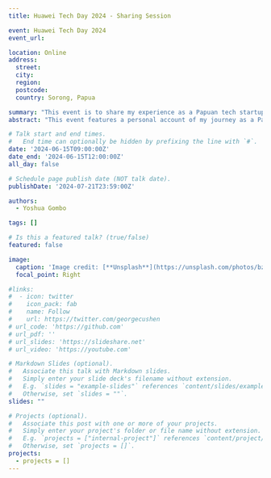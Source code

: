 ```yaml
---
title: Huawei Tech Day 2024 - Sharing Session

event: Huawei Tech Day 2024
event_url: 

location: Online
address:
  street: 
  city: 
  region: 
  postcode: 
  country: Sorong, Papua

summary: "This event is to share my experience as a Papuan tech startup co-founder."
abstract: "This event features a personal account of my journey as a Papuan co-founder of a tech startup. The session will delve into the unique opportunities, challenges, and insights gained from navigating the entrepreneurial landscape within the Papuan context. Attendees will learn about the process of building a technology venture in the region, the innovative solutions being developed, and the broader vision for fostering a vibrant tech ecosystem in Indonesia. This talk aims to inspire and inform aspiring entrepreneurs and those interested in the burgeoning tech scene in Indonesia."

# Talk start and end times.
#   End time can optionally be hidden by prefixing the line with `#`.
date: '2024-06-15T09:00:00Z'
date_end: '2024-06-15T12:00:00Z'
all_day: false

# Schedule page publish date (NOT talk date).
publishDate: '2024-07-21T23:59:00Z'

authors:
  - Yoshua Gombo

tags: []

# Is this a featured talk? (true/false)
featured: false

image:
  caption: 'Image credit: [**Unsplash**](https://unsplash.com/photos/bzdhc5b3Bxs)'
  focal_point: Right

#links:
#  - icon: twitter
#    icon_pack: fab
#    name: Follow
#    url: https://twitter.com/georgecushen
# url_code: 'https://github.com'
# url_pdf: ''
# url_slides: 'https://slideshare.net'
# url_video: 'https://youtube.com'

# Markdown Slides (optional).
#   Associate this talk with Markdown slides.
#   Simply enter your slide deck's filename without extension.
#   E.g. `slides = "example-slides"` references `content/slides/example-slides.md`.
#   Otherwise, set `slides = ""`.
slides: ""

# Projects (optional).
#   Associate this post with one or more of your projects.
#   Simply enter your project's folder or file name without extension.
#   E.g. `projects = ["internal-project"]` references `content/project/deep-learning/index.md`.
#   Otherwise, set `projects = []`.
projects:
  - projects = []
---
```


<!-- {{% callout note %}}
Click on the **Slides** button above to view the built-in slides feature.
{{% /callout %}}

Slides can be added in a few ways:

- **Create** slides using Hugo Blox Builder's [_Slides_](https://docs.hugoblox.com/reference/content-types/) feature and link using `slides` parameter in the front matter of the talk file
- **Upload** an existing slide deck to `static/` and link using `url_slides` parameter in the front matter of the talk file
- **Embed** your slides (e.g. Google Slides) or presentation video on this page using [shortcodes](https://docs.hugoblox.com/reference/markdown/).

Further event details, including [page elements](https://docs.hugoblox.com/reference/markdown/) such as image galleries, can be added to the body of this page. -->
